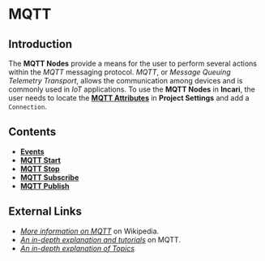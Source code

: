 # MQTT

## Introduction

The **MQTT Nodes** provide a means for the user to perform several actions within the _MQTT_ messaging protocol. _MQTT_, or _Message Queuing Telemetry Transport_, allows the communication among devices and is commonly used in _IoT_ applications. To use the **MQTT Nodes** in **Incari**, the user needs to locate the [**MQTT Attributes**](https://docs.incari.com/incari-studio/v/2021.1/modules/project-settings#mqtt) in **Project Settings** and add a `Connection`.

## Contents

* [**Events**](events/)
* [**MQTT Start**](mqttstart.md)
* [**MQTT Stop**](mqttstop.md)
* [**MQTT Subscribe**](mqttsubscribe.md)
* [**MQTT Publish**](mqttpublish.md)

## External Links

* [_More information on MQTT_](https://en.wikipedia.org/wiki/MQTT) on Wikipedia.
* [_An in-depth explanation and tutorials_](https://mqtt.org/) on MQTT.
* [_An in-depth explanation of Topics_](http://www.steves-internet-guide.com/understanding-mqtt-topics/#:~:text=%20Understanding%20MQTT%20Topics%20%201%20The%20%24SYS,publish%20to%20an%20individual%20topic.%20That...%20More%20)

